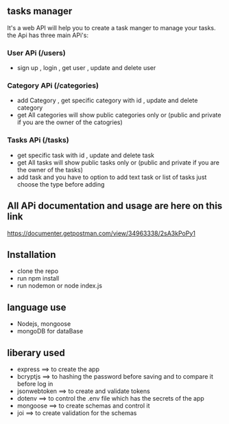## tasks manager

It's a web API will help you to create a task manger to manage your tasks.
the Api has three main APi's:

### User APi (/users)

- sign up , login , get user , update and delete user

### Category APi (/categories)

- add Category , get specific category with id , update and delete category
- get All categories will show public categories only or (public and private if you are the owner of the catogries)

### Tasks APi (/tasks)

- get specific task with id , update and delete task
- get All tasks will show public tasks only or (public and private if you are the owner of the tasks)
- add task and you have to option to add text task or list of tasks just choose the type before adding

## All APi documentation and usage are here on this link

https://documenter.getpostman.com/view/34963338/2sA3kPoPy1

## Installation

- clone the repo
- run npm install
- run nodemon or node index.js

## language use

- Nodejs, mongoose
- mongoDB for dataBase

## liberary used

- express ==> to create the app
- bcryptjs ==> to hashing the password before saving and to compare it before log in
- jsonwebtoken ==> to create and validate tokens
- dotenv ==> to control the .env file which has the secrets of the app
- mongoose ==> to create schemas and control it
- joi ==> to create validation for the schemas
